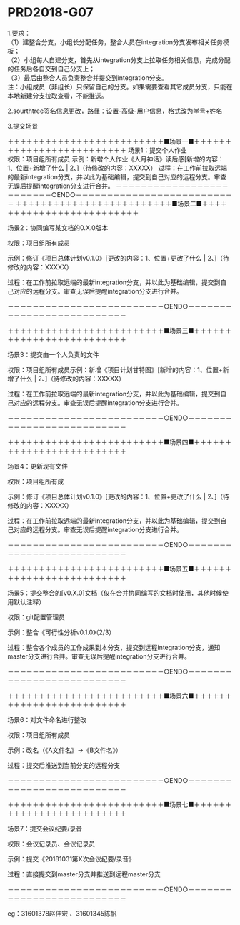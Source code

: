 ﻿# PRD2018-G07  
  

1.要求：  
    （1）建整合分支，小组长分配任务，整合人员在integration分支发布相关任务模板；  
    （2）小组每人自建分支，首先从integration分支上拉取任务相关信息，完成分配的任务后各自交到自己分支上；  
    （3）最后由整合人员负责整合并提交到integration分支。   
	注：小组成员（非组长）只保留自己的分支。如果需要查看其它成员分支，只能在本地新建分支拉取查看，不能推送。    
	
2.sourthtree签名信息更改，路径：设置-高级-用户信息，格式改为学号+姓名  
     
3.提交场景

＋＋＋＋＋＋＋＋＋＋＋＋＋＋＋＋＋＋＋＋＋＋＋＋＋■场景一■＋＋＋＋＋＋＋＋＋＋＋＋＋＋＋＋＋＋＋＋＋＋＋＋＋
	场景1：提交个人作业  
	权限：项目组所有成员
	示例：新增个人作业《人月神话》读后感[新增的内容：1、位置+新增了什么 | 2、]（待修改的内容：XXXXX）
	过程：在工作前拉取远端的最新integration分支，并以此为基础编辑，提交到自己对应的远程分支。审查无误后提醒integration分支进行合并。 
－－－－－－－－－－－－－－－－－－－－－－－－－○END○－－－－－－－－－－－－－－－－－－－－－－－－－－
＋＋＋＋＋＋＋＋＋＋＋＋＋＋＋＋＋＋＋＋＋＋＋＋＋■场景二■＋＋＋＋＋＋＋＋＋＋＋＋＋＋＋＋＋＋＋＋＋＋＋＋＋

场景2：协同编写某文档的0.X.0版本
 
权限：项目组所有成员
 
示例：修订《项目总体计划v0.1.0》[更改的内容：1、位置+更改了什么 | 2、]（待修改的内容：XXXXX）
 
过程：在工作前拉取远端的最新integration分支，并以此为基础编辑，提交到自己对应的远程分支。审查无误后提醒integration分支进行合并。
 
－－－－－－－－－－－－－－－－－－－－－－－－－○END○－－－－－－－－－－－－－－－－－－－－－－－－－－
 

 
＋＋＋＋＋＋＋＋＋＋＋＋＋＋＋＋＋＋＋＋＋＋＋＋＋■场景三■＋＋＋＋＋＋＋＋＋＋＋＋＋＋＋＋＋＋＋＋＋＋＋＋＋
 
场景3：提交由一个人负责的文件
 
权限：项目组所有成员示例：新增《项目计划甘特图》[新增的内容：1、位置+新增了什么 | 2、]（待修改的内容：XXXXX）
 
过程：在工作前拉取远端的最新integration分支，并以此为基础编辑，提交到自己对应的远程分支。审查无误后提醒integration分支进行合并。
 
－－－－－－－－－－－－－－－－－－－－－－－－－○END○－－－－－－－－－－－－－－－－－－－－－－－－－－
 

 
＋＋＋＋＋＋＋＋＋＋＋＋＋＋＋＋＋＋＋＋＋＋＋＋＋■场景四■＋＋＋＋＋＋＋＋＋＋＋＋＋＋＋＋＋＋＋＋＋＋＋＋＋
 
场景4：更新现有文件
 
权限：项目组所有成
 
示例：修订《项目总体计划v0.1.0》[更改的内容：1、位置+更改了什么 | 2、]（待修改的内容：XXXXX）
 
过程：在工作前拉取远端的最新integration分支，并以此为基础编辑，提交到自己对应的远程分支。审查无误后提醒integration分支进行合并。
 
－－－－－－－－－－－－－－－－－－－－－－－－－○END○－－－－－－－－－－－－－－－－－－－－－－－－－－
 

 
＋＋＋＋＋＋＋＋＋＋＋＋＋＋＋＋＋＋＋＋＋＋＋＋＋■场景五■＋＋＋＋＋＋＋＋＋＋＋＋＋＋＋＋＋＋＋＋＋＋＋＋＋
 
场景5：提交整合的[v0.X.0]文档（仅在合并协同编写的文档时使用，其他时候使用默认注释）
 
权限：git配置管理员
 
示例：整合《可行性分析v0.1.0》（2/3）
 
过程：整合各个成员的工作成果到本分支，提交到远程integration分支，通知master分支进行合并。审查无误后提醒integration分支进行合并。
 
－－－－－－－－－－－－－－－－－－－－－－－－－○END○－－－－－－－－－－－－－－－－－－－－－－－－－－
 
 

 
＋＋＋＋＋＋＋＋＋＋＋＋＋＋＋＋＋＋＋＋＋＋＋＋＋■场景六■＋＋＋＋＋＋＋＋＋＋＋＋＋＋＋＋＋＋＋＋＋＋＋＋＋
 
场景6：对文件命名进行整改
 
权限：项目组所有成员
 
示例：改名（《A文件名》->《B文件名》）
 
过程：提交后推送到当前分支的远程分支
 
－－－－－－－－－－－－－－－－－－－－－－－－－○END○－－－－－－－－－－－－－－－－－－－－－－－－－－
 

 
＋＋＋＋＋＋＋＋＋＋＋＋＋＋＋＋＋＋＋＋＋＋＋＋＋■场景七■＋＋＋＋＋＋＋＋＋＋＋＋＋＋＋＋＋＋＋＋＋＋＋＋＋
 
场景7：提交会议纪要/录音
 
权限：会议记录员、会议记录员
 
示例：提交《20181031第X次会议纪要/录音》
 
 
过程：直接提交到master分支并推送到远程master分支
 
－－－－－－－－－－－－－－－－－－－－－－－－－○END○－－－－－－－－－－－－－－－－－－－－－－－－－－
 
 eg：31601378赵伟宏 、31601345陈帆
